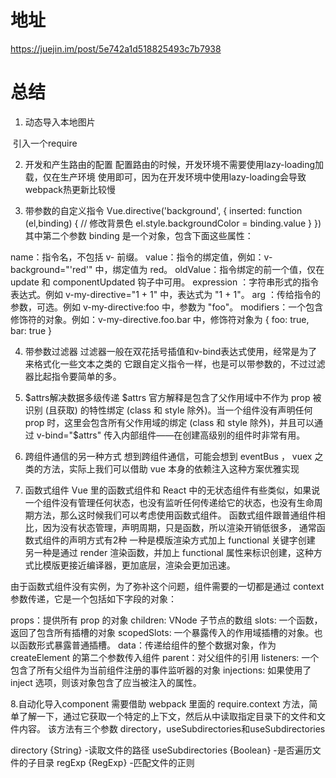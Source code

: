 # 地址
https://juejin.im/post/5e742a1d518825493c7b7938
# 总结

1. 动态导入本地图片

<img :src="'@/assets/images' + imgUrl" alt="">
引入一个require
<img :src="require('@/assets/images' + imgUrl)" alt="">

2. 开发和产生路由的配置
配置路由的时候，开发环境不需要使用lazy-loading加载，仅在生产环境 使用即可，因为在开发环境中使用lazy-loading会导致webpack热更新比较慢

3. 带参数的自定义指令
Vue.directive('background', {
  inserted: function (el,binding) {
    // 修改背景色
    el.style.backgroundColor = binding.value
  }
})
其中第二个参数 binding 是一个对象，包含下面这些属性：

name：指令名，不包括 v- 前缀。
value：指令的绑定值，例如：v-background="'red'" 中，绑定值为 red。
oldValue：指令绑定的前一个值，仅在 update 和 componentUpdated 钩子中可用。
expression ：字符串形式的指令表达式。例如 v-my-directive="1 + 1" 中，表达式为 "1 + 1"。
arg ：传给指令的参数，可选。例如 v-my-directive:foo 中，参数为 "foo"。
modifiers：一个包含修饰符的对象。例如：v-my-directive.foo.bar 中，修饰符对象为 { foo: true, bar: true }

4. 带参数过滤器
过滤器一般在双花括号插值和v-bind表达式使用，经常是为了来格式化一些文本之类的
它跟自定义指令一样，也是可以带参数的，不过过滤器比起指令要简单的多。

5. $attrs解决数据多级传递
$attrs 官方解释是包含了父作用域中不作为 prop 被识别 (且获取) 的特性绑定 (class 和 style 除外)。当一个组件没有声明任何 prop 时，这里会包含所有父作用域的绑定 (class 和 style 除外)，并且可以通过 v-bind="$attrs" 传入内部组件——在创建高级别的组件时非常有用。

6. 跨组件通信的另一种方式
想到跨组件通信，可能会想到 eventBus ， vuex 之类的方法，实际上我们可以借助 vue 本身的依赖注入这种方案优雅实现

7. 函数式组件
Vue 里的函数式组件和 React 中的无状态组件有些类似，如果说一个组件没有管理任何状态，也没有监听任何传递给它的状态，也没有生命周期方法，那么这时候我们可以考虑使用函数式组件。
函数式组件跟普通组件相比，因为没有状态管理，声明周期，只是函数，所以渲染开销低很多，
通常函数式组件的声明方式有2种
一种是模版渲染方式加上 functional 关键字创建
另一种是通过 render 渲染函数，并加上 functional 属性来标识创建，这种方式比模版更接近编译器，更加底层，渲染会更加迅速。


由于函数式组件没有实例，为了弥补这个问题，组件需要的一切都是通过 context 参数传递，它是一个包括如下字段的对象：

props：提供所有 prop 的对象
children: VNode 子节点的数组
slots: 一个函数，返回了包含所有插槽的对象
scopedSlots:  一个暴露传入的作用域插槽的对象。也以函数形式暴露普通插槽。
data：传递给组件的整个数据对象，作为 createElement 的第二个参数传入组件
parent：对父组件的引用
listeners:  一个包含了所有父组件为当前组件注册的事件监听器的对象
injections: 如果使用了 inject 选项，则该对象包含了应当被注入的属性。

8.自动化导入component
需要借助 webpack 里面的 require.context 方法，简单了解一下，通过它获取一个特定的上下文，然后从中读取指定目录下的文件和文件内容。
该方法有三个参数 directory，useSubdirectories和useSubdirectories

directory {String} -读取文件的路径
useSubdirectories {Boolean} -是否遍历文件的子目录
regExp {RegExp} -匹配文件的正则